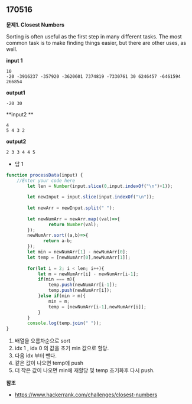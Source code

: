 ## 170516

**문제1. Closest Numbers**

Sorting is often useful as the first step in many different tasks. The most common task is to make finding things easier, but there are other uses, as well.

**input 1**
~~~
10
-20 -3916237 -357920 -3620601 7374819 -7330761 30 6246457 -6461594 266854 
~~~

**output1**
~~~
-20 30
~~~


**input2 **
~~~
4
5 4 3 2
~~~

**output2**
~~~
2 3 3 4 4 5
~~~


- 답 1
~~~   javascript
function processData(input) {
    //Enter your code here
        let len = Number(input.slice(0,input.indexOf("\n")+1));
    
        let newInput = input.slice(input.indexOf("\n"));
    
        let newArr = newInput.split(" ");
        
        let newNumArr = newArr.map((val)=>{
                return Number(val);
        });
        newNumArr.sort((a,b)=>{
              return a-b;
        });
        let min = newNumArr[1] - newNumArr[0];
        let temp = [newNumArr[0],newNumArr[1]];
   
        for(let i = 2; i < len; i++){
            let m = newNumArr[i] - newNumArr[i-1];  
            if(min === m){
                temp.push(newNumArr[i-1]);
                temp.push(newNumArr[i]);
            }else if(min > m){
                min = m;
                temp = [newNumArr[i-1],newNumArr[i]];
            }
        }
        console.log(temp.join(" "));        
} 
~~~
1. 배열을 오름차순으로 sort
2. idx 1 , idx 0 의 값을 초기 min 값으로 할당.
3. 다음 idx 부터 뺀다.
4. 같은 값이 나오면 temp에 push
5. 더 작은 값이 나오면 min에 재할당 및 temp 초기화후 다시 push.


**참조**

- https://www.hackerrank.com/challenges/closest-numbers